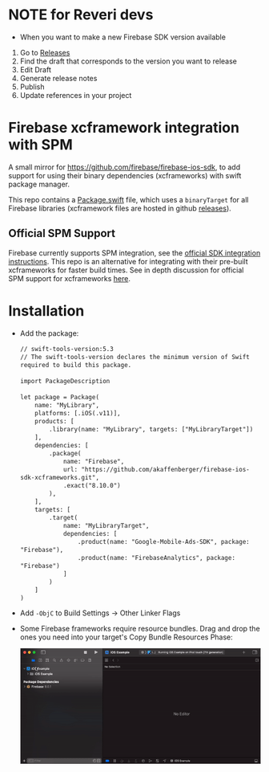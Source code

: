 # NOTE for Reveri devs
* When you want to make a new Firebase SDK version available
1. Go to [Releases](https://github.com/reveri-health/firebase-ios-sdk-xcframeworks/releases)
2. Find the draft that corresponds to the version you want to release
3. Edit Draft
4. Generate release notes
5. Publish
6. Update references in your project


# Firebase xcframework integration with SPM

A small mirror for https://github.com/firebase/firebase-ios-sdk, to add support for using their binary dependencies (xcframeworks) with swift package manager. 

This repo contains a [Package.swift](https://github.com/akaffenberger/firebase-ios-sdk-xcframeworks/blob/master/Package.swift) file, which uses a `binaryTarget` for all Firebase libraries (xcframework files are hosted in github [releases](https://github.com/akaffenberger/firebase-ios-sdk-xcframeworks/releases)). 

## Official SPM Support

Firebase currently supports SPM integration, see the [official SDK integration instructions](https://github.com/firebase/firebase-ios-sdk#installation). This repo is an alternative for integrating with their pre-built xcframeworks for faster build times. See in depth discussion for official SPM support for xcframeworks [here](https://github.com/firebase/firebase-ios-sdk/issues/6564).

# Installation
- Add the package: 
    ```
    // swift-tools-version:5.3
    // The swift-tools-version declares the minimum version of Swift required to build this package.

    import PackageDescription

    let package = Package(
        name: "MyLibrary",
        platforms: [.iOS(.v11)],
        products: [
            .library(name: "MyLibrary", targets: ["MyLibraryTarget"])
        ],
        dependencies: [
            .package(
                name: "Firebase",
                url: "https://github.com/akaffenberger/firebase-ios-sdk-xcframeworks.git",
                .exact("8.10.0")
            ),
        ],
        targets: [
            .target(
                name: "MyLibraryTarget",
                dependencies: [
                    .product(name: "Google-Mobile-Ads-SDK", package: "Firebase"),
                    .product(name: "FirebaseAnalytics", package: "Firebase")
                ]
            )
        ]
    )
    ```

- Add `-ObjC` to Build Settings -> Other Linker Flags
- Some Firebase frameworks require resource bundles. Drag and drop the ones you need into your target's Copy Bundle Resources Phase:

  ![](./assets/draganddrop.gif)
